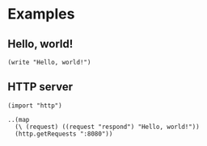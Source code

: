 # Examples

## Hello, world!

```cloe
(write "Hello, world!")
```

## HTTP server

```cloe
(import "http")

..(map
  (\ (request) ((request "respond") "Hello, world!"))
  (http.getRequests ":8080"))
```
